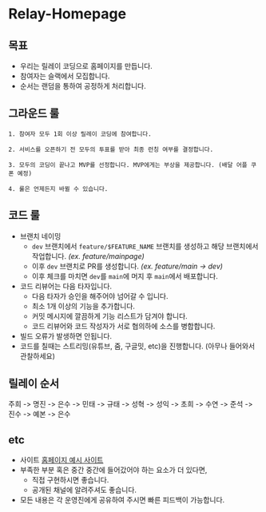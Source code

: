 # Relay-Homepage

## 목표

- 우리는 릴레이 코딩으로 홈페이지를 만듭니다.
- 참여자는 슬랙에서 모집합니다.
- 순서는 랜덤을 통하여 공정하게 처리합니다.

## 그라운드 룰

```text
1. 참여자 모두 1회 이상 릴레이 코딩에 참여합니다.

2. 서비스를 오픈하기 전 모두의 투표를 받아 최종 런칭 여부를 결정합니다.

3. 모두의 코딩이 끝나고 MVP를 선정합니다. MVP에게는 부상을 제공합니다. (배달 어플 쿠폰 예정)

4. 룰은 언제든지 바뀔 수 있습니다.
```

## 코드 룰

- 브랜치 네이밍
  - `dev` 브랜치에서 `feature/$FEATURE_NAME` 브랜치를 생성하고 해당 브랜치에서 작업합니다. _(ex. feature/mainpage)_
  - 이후 `dev` 브랜치로 PR를 생성합니다. _(ex. feature/main -> dev)_
  - 이후 체크를 마치면 `dev`를 `main`에 머지 후 `main`에서 배포합니다.
- 코드 리뷰어는 다음 타자입니다.
  - 다음 타자가 승인을 해주어야 넘어갈 수 입니다.
  - 최소 1개 이상의 기능을 추가합니다.
  - 커밋 메시지에 깔끔하게 기능 리스트가 담겨야 합니다.
  - 코드 리뷰어와 코드 작성자가 서로 협의하에 소스를 병합합니다.
- 빌드 오류가 발생하면 안됩니다.
- 코드를 칠때는 스트리밍(유튜브, 줌, 구글밋, etc)을 진행합니다. (아무나 들어와서 관찰하세요)

## 릴레이 순서

주희 -> 명진 -> 은수 -> 민태 -> 규태 -> 성혁 -> 성익 -> 초희 -> 수연 -> 준석 -> 진수 -> 예본 -> 은수

## etc

- 사이트 [홈페이지 예시 사이트](https://sites.google.com/view/ausg-4th/)
- 부족한 부분 혹은 중간 중간에 들어갔어야 하는 요소가 더 있다면,
  - 직접 구현하시면 좋습니다.
  - 공개된 채널에 알려주셔도 좋습니다.
- 모든 내용은 각 운영진에게 공유하여 주시면 빠른 피드백이 가능합니다.
